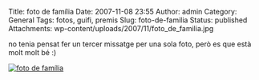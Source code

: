 Title: foto de família
Date: 2007-11-08 23:55
Author: admin
Category: General
Tags: fotos, guifi, premis
Slug: foto-de-familia
Status: published
Attachments: wp-content/uploads/2007/11/foto_de_familia.jpg

no tenia pensat fer un tercer missatge per una sola foto, però es que està molt molt bé :)

<a href="http://gil.badall.net/?attachment_id=233" rel="attachment wp-att-233" title="foto de família"><img src="http://gil.badall.net/wp-content/uploads/2007/11/foto_de_familia.thumbnail.jpg" alt="foto de família" /></a>
